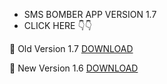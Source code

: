* SMS BOMBER APP VERSION 1.7
* CLICK HERE 👇👇

🔰 Old Version 1.7 <a href="https://github.com/MR-DIPTO-404/SMS-BOMBER/blob/main/Sms%20Bomber_v1.7(1).apk?raw=true">DOWNLOAD</a>

🔰 New Version 1.6 <a href="https://github.com/MR-DIPTO-404/SMS-BOMBER/blob/main/com.sms.bomber.apk?raw=true">DOWNLOAD</a>

